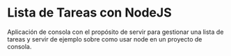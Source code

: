 # Lista de Tareas con NodeJS
Aplicación de consola con el propósito de servir para gestionar una lista de tareas y servir de ejemplo sobre como usar node en un proyecto de consola.
